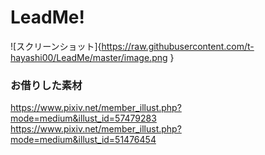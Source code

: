 # LeadMe!
![スクリーンショット]{https://raw.githubusercontent.com/t-hayashi00/LeadMe/master/image.png }
### お借りした素材
https://www.pixiv.net/member_illust.php?mode=medium&illust_id=57479283  
https://www.pixiv.net/member_illust.php?mode=medium&illust_id=51476454

